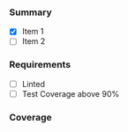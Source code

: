 ### Summary
- [x] Item 1
- [ ] Item 2

### Requirements
- [ ] Linted
- [ ] Test Coverage above 90%

### Coverage
